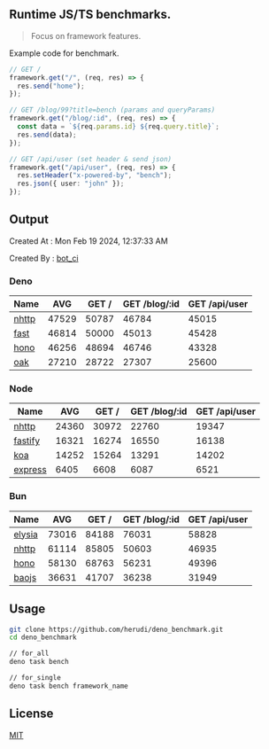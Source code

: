 ## Runtime JS/TS benchmarks.

> Focus on framework features.

Example code for benchmark.
```ts
// GET /
framework.get("/", (req, res) => {
  res.send("home");
});

// GET /blog/99?title=bench (params and queryParams)
framework.get("/blog/:id", (req, res) => {
  const data = `${req.params.id} ${req.query.title}`;
  res.send(data);
});

// GET /api/user (set header & send json)
framework.get("/api/user", (req, res) => {
  res.setHeader("x-powered-by", "bench");
  res.json({ user: "john" });
});
```

## Output
Created At : Mon Feb 19 2024, 12:37:33 AM

Created By : [bot_ci](https://github.com/herudi/deno_benchmarks/commits?author=github-actions%5Bbot%5D)


### Deno
|Name|AVG|GET /|GET /blog/:id|GET /api/user|
|----|----|----|----|----|
|[nhttp](https://github.com/nhttp/nhttp)|47529|50787|46784|45015|
|[fast](https://github.com/danteissaias/fast)|46814|50000|45013|45428|
|[hono](https://github.com/honojs/hono)|46256|48694|46746|43328|
|[oak](https://github.com/oakserver/oak)|27210|28722|27307|25600|
  


### Node
|Name|AVG|GET /|GET /blog/:id|GET /api/user|
|----|----|----|----|----|
|[nhttp](https://github.com/nhttp/nhttp)|24360|30972|22760|19347|
|[fastify](https://github.com/fastify/fastify)|16321|16274|16550|16138|
|[koa](https://github.com/koajs/koa)|14252|15264|13291|14202|
|[express](https://github.com/expressjs/express)|6405|6608|6087|6521|
  


### Bun
|Name|AVG|GET /|GET /blog/:id|GET /api/user|
|----|----|----|----|----|
|[elysia](https://github.com/elysiajs/elysia)|73016|84188|76031|58828|
|[nhttp](https://github.com/nhttp/nhttp)|61114|85805|50603|46935|
|[hono](https://github.com/honojs/hono)|58130|68763|56231|49396|
|[baojs](https://github.com/mattreid1/baojs)|36631|41707|36238|31949|
  



## Usage

```bash
git clone https://github.com/herudi/deno_benchmark.git
cd deno_benchmark

// for_all
deno task bench

// for_single
deno task bench framework_name
```

## License

[MIT](LICENSE)

